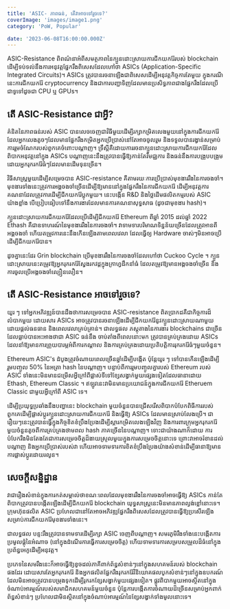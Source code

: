 ```yaml
---
title: 'ASIC- ភាពធន់, តើ​វា​អាច​ទៅរួច​ទេ?'
coverImage: 'images/image1.png'
category: 'PoW, Popular'

date: '2023-06-08T16:00:00.000Z'
---
```




ASIC-Resistance ពិពណ៌នាអំពីសមត្ថភាពនៃក្បួនដោះស្រាយការជីកយករ៉ែរបស់ blockchain ដើម្បីទប់ទល់នឹងការអនុវត្តផ្នែករឹងពិសេសដែលហៅថា ASICs (Application-Specific Integrated Circuits)។ ASICs ត្រូវបានរចនាឡើងជាពិសេសដើម្បីអនុវត្តកិច្ចការតែមួយ ក្នុងករណីនេះការជីកយករ៉ែ cryptocurrency និងជាការបញ្ជាទិញដែលមានប្រសិទ្ធភាពជាងផ្នែករឹងដែលប្រើជាទូទៅដូចជា CPU ឬ GPUs។

## តើ ASIC-Resistance ជាអ្វី?
គំនិតនៃភាពធន់របស់ ASIC បានលេចចេញជាវិធីមួយដើម្បីរក្សាកម្រិតលេងមួយនៅក្នុងការជីកយករ៉ែ ដែលអ្នកលេងតូចៗដែលមានផ្នែករឹងកម្រិតអ្នកប្រើប្រាស់នៅតែអាចចូលរួម និងទទួលបានរង្វាន់សម្រាប់ការរួមចំណែករបស់ពួកគេចំពោះបណ្តាញ។ ទ្រឹស្តីគឺដោយការរចនាក្បួនដោះស្រាយការជីកយករ៉ែដែលពិបាកអនុវត្តនៅក្នុង ASICs បណ្តាញនេះនឹងត្រូវបានធ្វើឱ្យកាន់តែវិមជ្ឈការ និងធន់នឹងការបង្រួបបង្រួមដោយអ្នករុករករ៉ែធំៗដែលមានដើមទុនច្រើន។

វិធីសាស្រ្តមួយដើម្បីសម្រេចបាន ASIC-resistance គឺតាមរយៈការប្រើប្រាស់មុខងាររឹងនៃការចងចាំ។ មុខងារទាំងនេះត្រូវការអង្គចងចាំច្រើនដើម្បីឱ្យមាននៅក្នុងផ្នែករឹងនៃការជីកយករ៉ែ ដើម្បីអនុវត្តការគណនាដែលត្រូវការដើម្បីជីកយករ៉ែប្លុកមួយ។ នេះបង្កើន R&D និងថ្លៃដើមផលិតកម្មរបស់ ASIC យ៉ាងខ្លាំង បើប្រៀបធៀបទៅនឹងការងារដែលមានការគណនាសុទ្ធសាធ (ដូចជាមុខងារ hash)។

ក្បួនដោះស្រាយការជីកយករ៉ែដែលប្រើដើម្បីជីកយករ៉ែ Ethereum ពីឆ្នាំ 2015 ដល់ឆ្នាំ 2022 Ethash គឺជាឧទាហរណ៍នៃមុខងាររឹងនៃការចងចាំ។ វាទាមទារបរិមាណទិន្នន័យច្រើនដែលត្រូវអានពីអង្គចងចាំ ហើយតម្រូវការនេះនឹងកើនឡើងតាមពេលវេលា ដែលធ្វើឲ្យ Hardware ចាស់ៗមិនអាចប្រើដើម្បីជីកយករ៉ែបាន។

ដូចគ្នានេះដែរ Grin blockchain ប្រើមុខងាររឹងនៃការចងចាំដែលហៅថា Cuckoo Cycle ។ ក្បួនដោះស្រាយនេះតម្រូវឱ្យអ្នករុករករ៉ែស្វែងរកវដ្តក្នុងក្រាហ្វដឹកនាំធំ ដែលតម្រូវឱ្យមានអង្គចងចាំច្រើន និងការចូលប្រើអង្គចងចាំល្បឿនលឿន។



## តើ ASIC-Resistance អាចទៅរួចទេ?

យូរ ៗ ទៅអ្នកអភិវឌ្ឍន៍បានដឹងថាការសម្រេចបាន ASIC-resistance ពិតប្រាកដគឺជាកិច្ចការដ៏លំបាកមួយ ដោយសារ ASICs អាចត្រូវបានរចនាឡើងដើម្បីជីកយករ៉ែនូវក្បួនដោះស្រាយណាមួយ ដោយផ្តល់ធនធាន និងពេលវេលាគ្រប់គ្រាន់។ ជាលទ្ធផល ភស្តុតាងនៃការងារ blockchains ជាច្រើនដែលធ្លាប់បានអះអាងថាជា ASIC ធន់នឹង ចាប់តាំងពីពេលនោះមក ត្រូវបានគ្រប់គ្រងដោយ ASICs ដែលនាំឱ្យមានការព្រួយបារម្ភអំពីការកណ្តាល និងការគ្រប់គ្រងដោយប្រតិបត្តិការរុករករ៉ែធំៗមួយចំនួន។

Ethereum ASIC's ដំបូងត្រូវចំណាយពេលច្រើនឆ្នាំដើម្បីបង្កើត ប៉ុន្តែយូរ ៗ ទៅបានកើនឡើងដើម្បីរួមបញ្ចូល 50% នៃអត្រា hash នៃបណ្តាញ។ បន្ទាប់ពីការរួមបញ្ចូលគ្នារបស់ Ethereum របស់ ASIC ទាំងនេះមិនមានជម្រើសអ្វីក្រៅពីផ្លាស់ទីទៅខ្សែសង្វាក់មួយផ្សេងទៀតដែលធានាដោយ Ethash, Ethereum Classic ។ ឥឡូវនេះវាមិនមានប្រយោជន៍ក្នុងការជីកយករ៉ែ Etheruem Classic ជាមួយអ្វីក្រៅពី ASIC ទេ។

ដើម្បីប្រយុទ្ធប្រឆាំងនឹងបញ្ហានេះ blockchain មួយចំនួនបានជ្រើសរើសពិបាកបំបែកពិធីការរបស់ពួកគេដើម្បីផ្លាស់ប្តូរក្បួនដោះស្រាយការជីកយករ៉ែ និងធ្វើឱ្យ ASICs ដែលមានស្រាប់លែងប្រើ។ ជារឿយៗនេះត្រូវបានធ្វើក្នុងកិច្ចខិតខំប្រឹងប្រែងដើម្បីស្តារកម្រិតលេងឡើងវិញ និងការពារក្រុមអ្នករុករករ៉ែមួយចំនួនតូចពីការគ្រប់គ្រងថាមពល hash ភាគច្រើននៃបណ្តាញ។ ទោះជាយ៉ាងណាក៏ដោយ ការបំបែករឹងមិនតែងតែជាការសម្រេចចិត្តដ៏ងាយស្រួលមួយក្នុងការសម្រេចចិត្តនោះទេ ព្រោះវាអាចរំខានដល់បណ្តាញ និងអ្នកប្រើប្រាស់របស់វា ហើយអាចទាមទារការខិតខំប្រឹងប្រែងយ៉ាងសំខាន់ដើម្បីធានាឱ្យមានការផ្លាស់ប្តូរដោយរលូន។



## សេចក្តីសន្និដ្ឋាន

វាជារឿងសំខាន់ក្នុងការកត់សម្គាល់ថាខណៈពេលដែលមុខងាររឹងនៃការចងចាំអាចធ្វើឱ្យ ASICs កាន់តែពិបាកត្រូវបានបង្កើតឡើងដើម្បីជីកយករ៉ែ blockchain យុទ្ធសាស្រ្តនេះមិនមានភាពល្ងង់ខ្លៅនោះទេ។ ក្រុមហ៊ុនផលិត ASIC ប្រហែលជានៅតែអាចអភិវឌ្ឍផ្នែករឹងពិសេសដែលត្រូវបានធ្វើឱ្យប្រសើរឡើងសម្រាប់ការជីកយករ៉ែមុខងារទាំងនេះ។

ជាលទ្ធផល បន្ទះរឹងត្រូវបានទាមទារដើម្បីរក្សា ASIC ចេញពីបណ្តាញ។ សមរភូមិរឹងទាំងនេះបង្កើតការប្រមូលផ្តុំនៃអំណាច (នៅក្នុងដំណើរការធ្វើការសម្រេចចិត្ត) ហើយទាមទារការសម្របសម្រួលដ៏ធំនៅក្នុងប្រព័ន្ធអេកូដើម្បីអនុវត្ត។

ប្រភេទនៃសមរឹងនេះក៏អាចធ្វើឱ្យខូចដល់ភាគីពាក់ព័ន្ធសំខាន់ៗនៅក្នុងសហគមន៍របស់ blockchain ផងដែរ ដោយសារតែអ្នករុករករ៉ែ និងអ្នកផលិតផ្នែករឹងរុករករ៉ែវិនិយោគផលបូកសំខាន់ៗនៅក្នុងឧបករណ៍ដែលមិនអាចត្រូវបានបម្រុងទុកដើម្បីរុករកខ្សែសង្វាក់មួយផ្សេងទៀត។ ផ្លូវពិបាកមួយអាចស្ថិតនៅក្នុងចំណាប់អារម្មណ៍របស់សមាជិកសហគមន៍មួយចំនួន ប៉ុន្តែការបង្កើតការចំណាយដ៏ច្រើនសម្រាប់អ្នកពាក់ព័ន្ធសំខាន់ៗ ប្រហែលជាមិនស្ថិតនៅក្នុងចំណាប់អារម្មណ៍នៃខ្សែសង្វាក់ទាំងមូលនោះទេ។ 